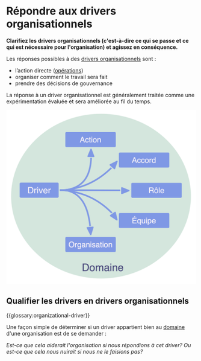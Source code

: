 # Répondre aux drivers organisationnels

<summary>
<strong>Clarifiez les drivers organisationnels (c'est-à-dire ce qui se passe et ce qui est nécessaire pour l'organisation) et agissez en conséquence.</strong>
</summary>

Les réponses possibles à des [drivers organisationnels](glossary:organizational-driver) sont :

- l’action directe ([opérations](glossary:operations))
- organiser comment le travail sera fait
- prendre des décisions de gouvernance

La réponse à un driver organisationnel est généralement traitée comme une expérimentation évaluée et sera améliorée au fil du temps.

![Réponses possibles aux drivers organisationnels](img/driver-domain/driver-response-full.png)

## Qualifier les drivers en drivers organisationnels

{{glossary:organizational-driver}}

Une façon simple de déterminer si un driver appartient bien au [domaine](glossary:domain) d'une organisation est de se demander :

*Est-ce que cela aiderait l'organisation si nous répondions à cet driver? Ou est-ce que cela nous nuirait si nous ne le faisions pas?*
